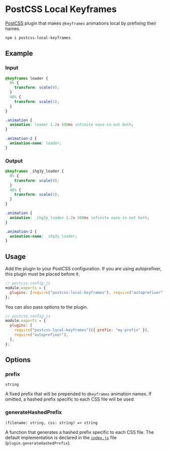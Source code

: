 # PostCSS Local Keyframes

[PostCSS](https://github.com/postcss/postcss) plugin that makes `@keyframes` animations local by prefixing their names.

```sh
npm i postcss-local-keyframes
```

## Example

### Input

```css
@keyframes loader {
  0% {
    transform: scale(0);
  }
  40% {
    transform: scale(1);
  }
}

.animation {
  animation: loader 1.2s 500ms infinite ease-in-out both;
}

.animation-2 {
  animation-name: loader;
}
```

### Output

```css
@keyframes _ihg3y_loader {
  0% {
    transform: scale(0);
  }
  40% {
    transform: scale(1);
  }
}

.animation {
  animation: _ihg3y_loader 1.2s 500ms infinite ease-in-out both;
}

.animation-2 {
  animation-name: _ihg3y_loader;
}
```

## Usage

Add the plugin to your PostCSS configuration. If you are using autoprefixer, this plugin must be placed before it.

```js
// postcss.config.js
module.exports = {
  plugins: [require("postcss-local-keyframes"), require("autoprefixer")],
};
```

You can also pass options to the plugin.

```js
// postcss.config.js
module.exports = {
  plugins: [
    require("postcss-local-keyframes")({ prefix: "my-prefix" }),
    require("autoprefixer"),
  ],
};
```

## Options

### prefix

`string`

A fixed prefix that will be prepended to `@keyframes` animation names. If omitted, a hashed prefix specific to each CSS file will be used.

### generateHashedPrefix

`(filename: string, css: string) => string`

A function that generates a hashed prefix specific to each CSS file. The default implementation is declared in the [`index.js`](./index.js) file (`plugin.generateHashedPrefix`).
